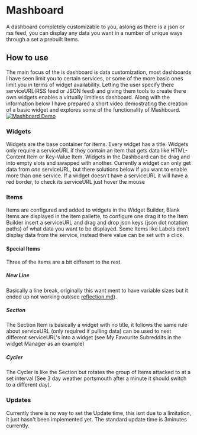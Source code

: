 # Mashboard

A dashboard completely customizable to you, aslong as there is a json or rss feed, you can display any data you want in a number of unique ways through a set a prebuilt Items.
  
## How to use
  The main focus of the is dashboard is data customization, most dashboards I have seen limit you to certain services, or some of the more basic ones limit you in terms of widget availability. Letting the user specify there serviceURL(RSS feed or JSON feed) and giving them tools to create there own widgets enables a virtually limitless dashboard. Along with the information below I have prepared a short video demostrating the creation of a basic widget and explores some of the functionality of Mashboard. [![Mashboard Demo](http://img.youtube.com/vi/Dg03zkdhdqc/0.jpg)](http://www.youtube.com/watch?v=Dg03zkdhdqc)

### Widgets
    
Widgets are the base container for items. Every widget has a title. Widgets only require a serviceURL if they contain an item that gets data like HTML-Content Item or Key-Value Item. Widgets in the Dashboard can be drag and into empty slots and swapped with another. Currently a widget can only get data from *one* serviceURL, but there solutions below if you want to enable more than one service. If a widget doesn't have a serviceURL it will have a red border, to check its serviceURL just hover the mouse

### Items
  Items are configured and added to widgets in the Widget Builder, Blank Items are displayed in the item pallette, to configure one drag it to the Item Builder insert a serviceURL and drag and drop json keys (json dot notation paths) of what data you want to be displayed. Some Items like Labels don't display data from the service, instead there value can be set with a click.

#### Special Items
Three of the items are a bit different to the rest.
  ##### New Line
Basically a line break, originally this want ment to have variable sizes but it ended up not working out(see [reflection.md](https://github.com/MabezDev/JSDashboard/blob/master/Dashboard/Assignment/Reflection.md)).
##### Section
The Section Item is basically a widget with no title, it follows the same rule about serviceURL (only required if pulling data)
can be used to nest different serviceURL's into a widget (see My Favourite Subreddits in the widget Manager as an example)
##### Cycler
The Cycler is like the Section but rotates the group of Items attacked to at a set interval (See 3 day weather portsmouth after a minute it should switch to a different day).

### Updates
Currently there is no way to set the Update time, this isnt due to a limitation, it just hasn't been implemented yet. The standard update time is 3minutes currently.

